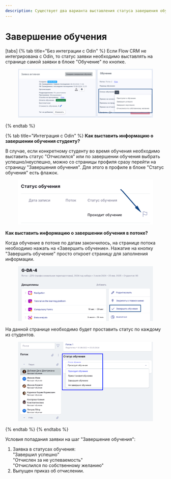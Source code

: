 ```yaml
---
description: Существует два варианта выставления статуса завершения обучения
---
```


# Завершение обучения

[tabs]
{% tab title="Без интеграции с Odin" %}
Если Flow CRM не интегрирована с Odin, то статус заявки необходимо выставлять на странице самой заявки в блоке "Обучение" по кнопке.

<figure><img src="../../.gitbook/assets/image (14).png" alt=""><figcaption></figcaption></figure>
{% endtab %}

{% tab title="Интеграция с Odin" %}
**Как выставить информацию о завершении обучения студенту?**

В случае, если конкретному студенту во время обучения необходимо выставить статус "Отчислился" или по завершении обучения выбрать успешно/неуспешно, можно со страницы профиля сразу перейти на страницу "Завершения обучения". Для этого в профиле в блоке "Статус обучения" есть флажок.

<figure><img src="../../.gitbook/assets/image (153).png" alt=""><figcaption></figcaption></figure>

**Как выставить информацию о завершении обучения в потоке?**

Когда обучение в потоке по датам закончилось, на странице потока необходимо нажать на «Завершить обучение». Нажатие на кнопку "Завершить обучение" просто откроет страницу для заполнения информации.

<figure><img src="../../.gitbook/assets/image (154).png" alt=""><figcaption></figcaption></figure>

На данной странице необходимо будет проставить статус по каждому из студентов.

<figure><img src="../../.gitbook/assets/image (155).png" alt=""><figcaption></figcaption></figure>
{% endtab %}
{% endtabs %}

Условия попадания заявки на шаг "Завершение обучения":

1. Заявка в статусах обучения:\
   "Завершил успешно"\
   "Отчислен за не успеваемость"\
   "Отчислился по собственному желанию"
2. Выпущен приказ об отчислении.

